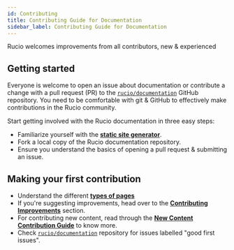 ```yaml
---
id: Contributing
title: Contributing Guide for Documentation
sidebar_label: Contributing Guide for Documentation
---
```


Rucio welcomes improvements from all contributors, new & experienced

## Getting started

Everyone is welcome to open an issue about documentation or contribute a change
with a pull request (PR) to the
[``rucio/documentation``](https://github.com/rucio/documentation) GitHub
repository. You need to be comfortable with git & GitHub to effectively make
contributions in the Rucio community.

Start getting involved with the Rucio documentation in three easy steps:

- Familiarize yourself with the [__static site generator__](https://docusaurus.io/).
- Fork a local copy of the Rucio documentation repository.
- Ensure you understand the basics of opening a pull request & submitting an issue.

## Making your first contribution

- Understand the different [__types of pages__](page-types)
- If you're suggesting improvements, head over to the [__Contributing Improvements__](contributing-improvements)
  section.
- For contributing new content, read through the [__New Content Contribution Guide__](new-content-contribution-guide)
  to know more.
- Check [``rucio/documentation``](https://github.com/rucio/documentation)
  repository for issues labelled "good first issues".
